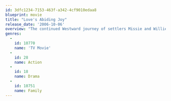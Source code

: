 ```yaml
---
id: 3dfc1234-7153-463f-a342-4cf9010edaa8
blueprint: movie
title: "Love's Abiding Joy"
release_date: '2006-10-06'
overview: "The continued Westward journey of settlers Missie and Willie Lahaye. Their roots now firmly planted as they set up homestead in the far West, Missie begins to realize her passion for teaching as Willie cares for the couple's young daughter Kathy while expanding the family ranch with a little help from sons Jeff and Matthew. When the frontier railroad comes to town, the pleasure of a long-promised visit from Missie's father Clark is suddenly offset by the tragic death of young Kathy. As the untimely demise of their beloved daughter begins to drive an emotional wedge between Missie and Willie, the devastated father unexpectedly accepts an offer made by the powerful Samuel Doros to assume the role of town sheriff. Their faith shaken and their once close-knit bond suddenly torn asunder, Missie and Willie desperately attempt to bring their crumbling family back together as son Jeff faces a series of dangers while hopelessly falling for Doros' beautiful daughter Colette."
genres:
  -
    id: 10770
    name: 'TV Movie'
  -
    id: 28
    name: Action
  -
    id: 18
    name: Drama
  -
    id: 10751
    name: Family
---
```

